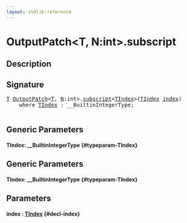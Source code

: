 ```yaml
---
layout: stdlib-reference
---
```


# OutputPatch\<T, N:int\>\.subscript

## Description





## Signature 

<pre>
<a href="/stdlib-reference/types/OutputPatch/index#typeparam-T" class="code_type">T</a> <a href="/stdlib-reference/types/OutputPatch/index" class="code_type">OutputPatch</a>&lt;<a href="/stdlib-reference/types/OutputPatch/index#typeparam-T" class="code_type">T</a>, <a href="/stdlib-reference/types/OutputPatch/index#decl-N" class="code_var">N</a>:int&gt;.<a href="/stdlib-reference/types/OutputPatch/subscript">subscript</a>&lt;<a href="/stdlib-reference/types/OutputPatch/subscript#typeparam-TIndex" class="code_type">TIndex</a>&gt;(<a href="/stdlib-reference/types/OutputPatch/subscript#typeparam-TIndex" class="code_type">TIndex</a> <a href="/stdlib-reference/types/OutputPatch/subscript#decl-index" class="code_param">index</a>)
    <span class='code_keyword'>where</span> <a href="/stdlib-reference/types/OutputPatch/subscript#typeparam-TIndex" class="code_type">TIndex</a> : __BuiltinIntegerType;

</pre>

## Generic Parameters

#### TIndex: \_\_BuiltinIntegerType {#typeparam-TIndex}

## Generic Parameters

#### TIndex: \_\_BuiltinIntegerType {#typeparam-TIndex}

## Parameters

#### index  : [TIndex](/stdlib-reference/types/OutputPatch/subscript#typeparam-TIndex) {#decl-index}

